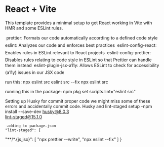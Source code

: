 # React + Vite

This template provides a minimal setup to get React working in Vite with HMR and some ESLint rules.

 prettier: Formats our code automatically according to a defined code style
 eslint: Analyzes our code and enforces best practices
 eslint-config-react: Enables rules in ESLint relevant to React projects
 eslint-config-prettier: Disables rules relating to code style in ESLint so that Prettier can handle them instead
 eslint-plugin-jsx-a11y: Allows ESLint to check for accessibility (a11y) issues in our JSX code

run this:
    npx eslint src
    eslint src --fix
    npx eslint src

running this in the package:
    npm pkg set scripts.lint="eslint src"

Setting up Husky for commit proper code
    we might miss some of these errors and accidentally commit code. Husky and lint-staged setup
-npm install --save-dev husky@8.0.3 \
    lint-staged@15.1.0
    
    -adding to package.json
    "lint-staged": {
  "**/*.{js,jsx}": [
    "npx prettier --write",
    "npx eslint --fix"
    ]
    }
